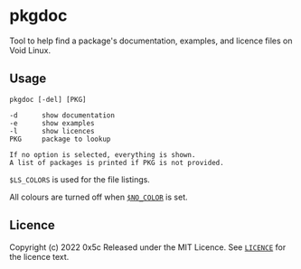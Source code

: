 # pkgdoc

Tool to help find a package's documentation, examples, and licence files on Void Linux.

## Usage

```none
pkgdoc [-del] [PKG]

-d      show documentation
-e      show examples
-l      show licences
PKG     package to lookup 

If no option is selected, everything is shown.
A list of packages is printed if PKG is not provided.
```

`$LS_COLORS` is used for the file listings.

All colours are turned off when [`$NO_COLOR`](https://no-color.org) is set.

## Licence

Copyright (c) 2022 0x5c
Released under the MIT Licence.
See [`LICENCE`](LICENCE) for the licence text.
